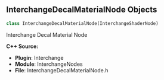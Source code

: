 ## InterchangeDecalMaterialNode Objects

```python
class InterchangeDecalMaterialNode(InterchangeShaderNode)
```

Interchange Decal Material Node

**C++ Source:**

- **Plugin**: Interchange
- **Module**: InterchangeNodes
- **File**: InterchangeDecalMaterialNode.h

<a id="unreal.InterchangeDecalNode"></a>